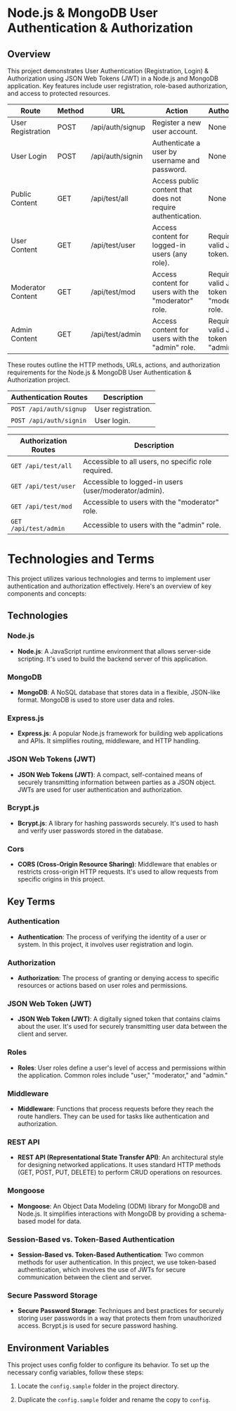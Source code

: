 # Node.js & MongoDB User Authentication & Authorization

## Overview

This project demonstrates User Authentication (Registration, Login) & Authorization using JSON Web Tokens (JWT) in a Node.js and MongoDB application. Key features include user registration, role-based authorization, and access to protected resources.

| **Route**         | **Method** | **URL**          | **Action**                                                  | **Authorization**                                |
| ----------------- | ---------- | ---------------- | ----------------------------------------------------------- | ------------------------------------------------ |
| User Registration | POST       | /api/auth/signup | Register a new user account.                                | None                                             |
| User Login        | POST       | /api/auth/signin | Authenticate a user by username and password.               | None                                             |
| Public Content    | GET        | /api/test/all    | Access public content that does not require authentication. | None                                             |
| User Content      | GET        | /api/test/user   | Access content for logged-in users (any role).              | Requires a valid JWT token.                      |
| Moderator Content | GET        | /api/test/mod    | Access content for users with the "moderator" role.         | Requires a valid JWT token and "moderator" role. |
| Admin Content     | GET        | /api/test/admin  | Access content for users with the "admin" role.             | Requires a valid JWT token and "admin" role.     |

These routes outline the HTTP methods, URLs, actions, and authorization requirements for the Node.js & MongoDB User Authentication & Authorization project.

| **Authentication Routes** | **Description**    |
| ------------------------- | ------------------ |
| `POST /api/auth/signup`   | User registration. |
| `POST /api/auth/signin`   | User login.        |

| **Authorization Routes** | **Description**                                       |
| ------------------------ | ----------------------------------------------------- |
| `GET /api/test/all`      | Accessible to all users, no specific role required.   |
| `GET /api/test/user`     | Accessible to logged-in users (user/moderator/admin). |
| `GET /api/test/mod`      | Accessible to users with the "moderator" role.        |
| `GET /api/test/admin`    | Accessible to users with the "admin" role.            |

# Technologies and Terms

This project utilizes various technologies and terms to implement user authentication and authorization effectively. Here's an overview of key components and concepts:

## Technologies

### Node.js

- **Node.js**: A JavaScript runtime environment that allows server-side scripting. It's used to build the backend server of this application.

### MongoDB

- **MongoDB**: A NoSQL database that stores data in a flexible, JSON-like format. MongoDB is used to store user data and roles.

### Express.js

- **Express.js**: A popular Node.js framework for building web applications and APIs. It simplifies routing, middleware, and HTTP handling.

### JSON Web Tokens (JWT)

- **JSON Web Tokens (JWT)**: A compact, self-contained means of securely transmitting information between parties as a JSON object. JWTs are used for user authentication and authorization.

### Bcrypt.js

- **Bcrypt.js**: A library for hashing passwords securely. It's used to hash and verify user passwords stored in the database.

### Cors

- **CORS (Cross-Origin Resource Sharing)**: Middleware that enables or restricts cross-origin HTTP requests. It's used to allow requests from specific origins in this project.

## Key Terms

### Authentication

- **Authentication**: The process of verifying the identity of a user or system. In this project, it involves user registration and login.

### Authorization

- **Authorization**: The process of granting or denying access to specific resources or actions based on user roles and permissions.

### JSON Web Token (JWT)

- **JSON Web Token (JWT)**: A digitally signed token that contains claims about the user. It's used for securely transmitting user data between the client and server.

### Roles

- **Roles**: User roles define a user's level of access and permissions within the application. Common roles include "user," "moderator," and "admin."

### Middleware

- **Middleware**: Functions that process requests before they reach the route handlers. They can be used for tasks like authentication and authorization.

### REST API

- **REST API (Representational State Transfer API)**: An architectural style for designing networked applications. It uses standard HTTP methods (GET, POST, PUT, DELETE) to perform CRUD operations on resources.

### Mongoose

- **Mongoose**: An Object Data Modeling (ODM) library for MongoDB and Node.js. It simplifies interactions with MongoDB by providing a schema-based model for data.

### Session-Based vs. Token-Based Authentication

- **Session-Based vs. Token-Based Authentication**: Two common methods for user authentication. In this project, we use token-based authentication, which involves the use of JWTs for secure communication between the client and server.

### Secure Password Storage

- **Secure Password Storage**: Techniques and best practices for securely storing user passwords in a way that protects them from unauthorized access. Bcrypt.js is used for secure password hashing.


## Environment Variables

This project uses config folder to configure its behavior. To set up the necessary config variables, follow these steps:

1. Locate the `config.sample` folder in the project directory.

2. Duplicate the `config.sample` folder and rename the copy to `config`.
